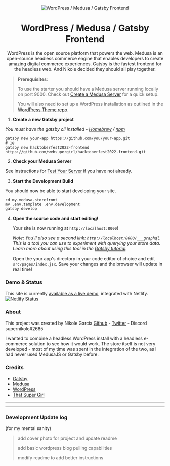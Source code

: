<p align="center">
  <img alt="WordPress / Medusa / Gatsby Frontend" src="https://user-images.githubusercontent.com/38568655/197411390-167d563e-467d-491c-8dd7-c6c58dfd09dc.png" />
</p>
<h1 align="center">
  WordPress / Medusa / Gatsby Frontend
</h1>
<p align="center">
WordPress is the open source platform that powers the web. Medusa is an open-source headless commerce engine that enables developers to create amazing digital commerce experiences. Gatsby is the fastest frontend for the headless web. And Nikole decided they should all play together.
</p>

> **Prerequisites**: 
> 
> To use the starter you should have a Medusa server running locally on port 9000. Check out [Create a Medusa Server](https://docs.medusajs.com/quickstart/quick-start#create-a-medusa-server) for a quick setup.
>
> You will also need to set up a WordPress installation as outlined in the [WordPress Theme repo](https://github.com/websupergirl/hacktober2022-wptheme).

1. **Create a new Gatsby project**

*You must have the gatsby cli installed - [Homebrew](https://formulae.brew.sh/formula/gatsby-cli) / [npm](https://www.npmjs.com/package/gatsby-cli)*

```
gatsby new your-app https://github.com/you/your-app.git
# ie
gatsby new hacktoberfest2022-frontend https://github.com/websupergirl/hacktoberfest2022-frontend.git
```

2. **Check your Medusa Server**

See instructions for [Test Your Server](https://docs.medusajs.com/quickstart/quick-start/#test-your-server) if you have not already.

3. **Start the Development Build**

You should now be able to start developing your site.

```
cd my-medusa-storefront
mv .env.template .env.development
gatsby develop
```

4. **Open the source code and start editing!**

   Your site is now running at `http://localhost:8000`!

   _Note: You'll also see a second link: _`http://localhost:8000/___graphql`_. This is a tool you can use to experiment with querying your store data. Learn more about using this tool in the [Gatsby tutorial](https://www.gatsbyjs.com/tutorial/part-five/#introducing-graphiql)._

   Open the your app's directory in your code editor of choice and edit `src/pages/index.jsx`. Save your changes and the browser will update in real time!

### Demo & Status

This site is currently [available as a live demo](https://steady-gumdrop-8afa5c.netlify.app/), integrated with Netlify.
[![Netlify Status](https://api.netlify.com/api/v1/badges/89d6cf03-104d-4591-b0fa-54a432d58430/deploy-status)](https://app.netlify.com/sites/steady-gumdrop-8afa5c/deploys)

### About

This project was created by Nikole Garcia [Github](https://github.com/websupergirl) - [Twitter](https://twitter.com/websupergirl) - Discord supernikole#2685

I wanted to combine a headless WordPress install with a headless e-commerce solution to see how it would work. The store itself is not very developed - most of my time was spent in the integration of the two, as I had never used MedusaJS or Gatsby before.

### Credits

* [Gatsby](https://www.gatsbyjs.com)
* [Medusa](https://www.medusa-commerce.com)
* [WordPress](https://wordpress.org)
* [That Super Girl](https://supernikole.com)


---

---

### Development Update log
(for my mental sanity)

> add cover photo for project and update readme
>
> add basic wordpress blog pulling capabilities
>
> modify readme to add better instructions